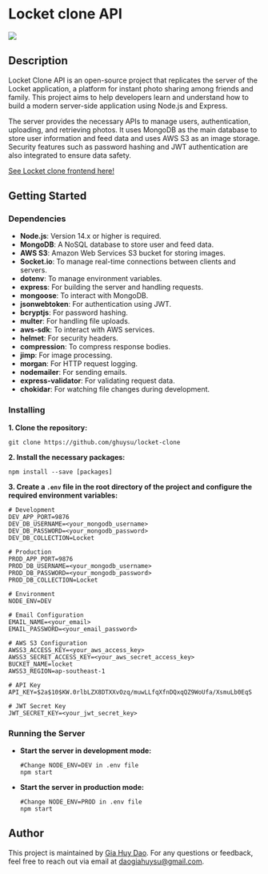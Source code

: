 # Locket clone API
![](https://ineqe.com/wp-content/uploads/2022/02/locket_app_icon-1024x1024.png)
## Description
Locket Clone API is an open-source project that replicates the server of the Locket application, a platform for instant photo sharing among friends and family. This project aims to help developers learn and understand how to build a modern server-side application using Node.js and Express.

The server provides the necessary APIs to manage users, authentication, uploading, and retrieving photos. It uses MongoDB as the main database to store user information and feed data and uses AWS S3 as an image storage. Security features such as password hashing and JWT authentication are also integrated to ensure data safety.

[See Locket clone frontend here!](https://github.com/ghuysu/locket-clone-frontend)


## Getting Started
### Dependencies
- **Node.js**: Version 14.x or higher is required.
- **MongoDB**: A NoSQL database to store user and feed data.
- **AWS S3**: Amazon Web Services S3 bucket for storing images.
- **Socket.io**: To manage real-time connections between clients and servers.
- **dotenv**: To manage environment variables.
- **express**: For building the server and handling requests.
- **mongoose**: To interact with MongoDB.
- **jsonwebtoken**: For authentication using JWT.
- **bcryptjs**: For password hashing.
- **multer**: For handling file uploads.
- **aws-sdk**: To interact with AWS services.
- **helmet**: For security headers.
- **compression**: To compress response bodies.
- **jimp**: For image processing.
- **morgan**: For HTTP request logging.
- **nodemailer**: For sending emails.
- **express-validator**: For validating request data.
- **chokidar**: For watching file changes during development.
### Installing
**1. Clone the repository:** 
```
git clone https://github.com/ghuysu/locket-clone
```

**2. Install the necessary packages:**
```
npm install --save [packages]
```

**3. Create a `.env` file in the root directory of the project and configure the required environment variables:**

```env
# Development
DEV_APP_PORT=9876
DEV_DB_USERNAME=<your_mongodb_username>
DEV_DB_PASSWORD=<your_mongodb_password>
DEV_DB_COLLECTION=Locket

# Production
PROD_APP_PORT=9876
PROD_DB_USERNAME=<your_mongodb_username>
PROD_DB_PASSWORD=<your_mongodb_password>
PROD_DB_COLLECTION=Locket

# Environment
NODE_ENV=DEV

# Email Configuration
EMAIL_NAME=<your_email>
EMAIL_PASSWORD=<your_email_password>

# AWS S3 Configuration
AWSS3_ACCESS_KEY=<your_aws_access_key>
AWSS3_SECRET_ACCESS_KEY=<your_aws_secret_access_key>
BUCKET_NAME=locket
AWSS3_REGION=ap-southeast-1

# API Key
API_KEY=$2a$10$KW.0rlbLZX8DTXXvOzq/muwLLfqXfnDQxqQZ9WoUfa/XsmuLb0EqS

# JWT Secret Key
JWT_SECRET_KEY=<your_jwt_secret_key>
```

### Running the Server
- **Start the server in development mode:**
    ```
    #Change NODE_ENV=DEV in .env file
    npm start
    ```
- **Start the server in production mode:**
    ```
    #Change NODE_ENV=PROD in .env file
    npm start
    ```

## Author
This project is maintained by [Gia Huy Dao](https://www.facebook.com/ghuy.1011). For any questions or feedback, feel free to reach out via email at [daogiahuysu@gmail.com](mailto:daogiahuysu@gmail.com).
